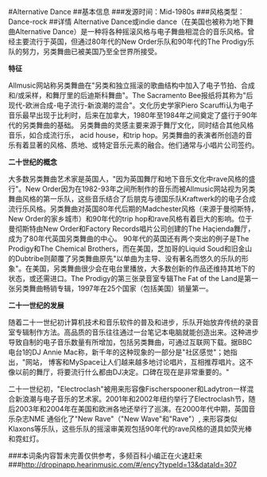 #Alternative Dance
##基本信息
###发源时间：Mid-1980s
###风格类型：Dance-rock
##详情
Alternative Dance或indie dance（在美国也被称为地下舞曲Alternative
Dance）是一种将各种摇滚风格与电子舞曲相混合的音乐风格。曾经主要流行于英国，但通过80年代的New Order乐队和90年代的The
Prodigy乐队的努力，另类舞曲已被美国乃至全世界所接受。



**特征**

Allmusic网站称另类舞曲在"另类和独立摇滚的歌曲结构中加入了电子节拍、合成和/或采样，和舞厅里的后迪斯科舞曲"。The Sacramento
Bee报纸将其称为"后现代-欧洲合成-电子流行-新浪潮的混合"。文化历史学家Piero
Scaruffi认为电子音乐最早出现于比利时，后来在加拿大，1980年至1984年之间奠定了盛行于90年代的另类舞曲的基础。
另类舞曲的灵感主要来源于舞厅文化，同时结合其他风格音乐，如合成流行乐， acid house，和trip
hop。另类舞曲的表演者所创造的音乐有着显著的风格、质地、或特定音乐元素的融合。他们通常与小唱片公司签约。



**二十世纪的概念**

大多数另类舞曲艺术家是英国人，"因为英国舞厅和地下音乐文化中rave风格的盛行"。New
Order因为在1982-93年之间所制作的音乐而被Allmusic网站视为另类舞曲风格的第一乐队，这些音乐结合了后朋克与德国乐队Kraftwerk的的电子合成流行乐风格。另类舞曲对英国80年代后期的Madchester风格（来源于曼彻斯特，New
Order的家乡城市）和90年代的trip hop和rave风格有着巨大的影响。位于曼彻斯特由New Order和Factory
Records唱片公司创建的The Haçienda舞厅，成为了80年代英国另类舞曲的中心。 90年代的英国还有两个突出的例子是The
Prodigy和The Chemical Brothers，而在美国，芝加哥的Liquid
Soud和旧金山的Dubtribe则颠覆了另类舞曲原先"以单曲为主导、没有著名而悠久的乐队的形象"。在美国，另类舞曲很少会在电台里播放，大多数创新的作品还维持其地下的状态，或还需进口。The
Prodigy的第三张录音室专辑The Fat of the Land是第一张另类舞曲畅销专辑，1997年在25个国家（包括美国）销量第一。



**二十一世纪的发展**

随着二十一世纪初计算机技术和音乐软件的普及和进步，乐队开始放弃传统的录音室专辑制作方法。高品质的音乐往往通过一台笔记本电脑就能创造出来。这种进步导致自制的电子音乐数量有所增加，包括另类舞曲，可通过互联网下载。据BBC电台1的DJ
Annie Mac称，新千年的这种现象的一部分是"社区感觉"；她指出，"网站，
博客和MySpace让人们越来越多地讨论唱片，互相推荐唱片。这不像以前的舞厅，将要流行什么都由DJ决定。口碑在现在是非常重要的。"



二十一世纪初，"Electroclash"被用来形容像Fischerspooner和Ladytron一样混合新浪潮与电子音乐的艺术家。2001年和2002年纽约举行了Electroclash节，随后2003年和2004年在美国和欧洲各地还举行了巡演。在2000年代中期，英国音乐杂志NME
通俗化了"New Rave"（"New Wave"和"Rave"）,
来形容类似Klaxons等乐队，这些乐队的摇滚审美观包括90年代的rave风格的道具如荧光棒和霓虹灯。

###本词条内容暂未完善仅供参考，多频百科小编正在火速赶来
###http://dropinapp.hearinmusic.com/#/ency?typeId=13&dataId=307
